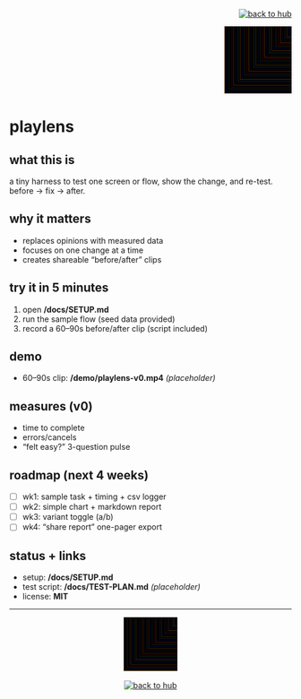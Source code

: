<p align="right">
  <a href="https://github.com/ludus-scrinium/ludus-scrinium-hub">
    <img src="https://img.shields.io/badge/←%20back%20to%20hub-111?style=for-the-badge" alt="back to hub">
  </a>
</p>

<p align="right">
  <img src="./docs/heropfp.png" alt="playlens" width="120">
</p>

# playlens

## what this is
a tiny harness to test one screen or flow, show the change, and re-test. before → fix → after.

## why it matters
- replaces opinions with measured data
- focuses on one change at a time
- creates shareable “before/after” clips

## try it in 5 minutes
1) open **/docs/SETUP.md**  
2) run the sample flow (seed data provided)  
3) record a 60–90s before/after clip (script included)

## demo
- 60–90s clip: **/demo/playlens-v0.mp4** *(placeholder)*

## measures (v0)
- time to complete
- errors/cancels
- “felt easy?” 3-question pulse

## roadmap (next 4 weeks)
- [ ] wk1: sample task + timing + csv logger
- [ ] wk2: simple chart + markdown report
- [ ] wk3: variant toggle (a/b)
- [ ] wk4: “share report” one-pager export

## status + links
- setup: **/docs/SETUP.md**
- test script: **/docs/TEST-PLAN.md** *(placeholder)*
- license: **MIT**

---

<p align="center">
  <img src="./docs/heropfp.png" alt="playlens" width="96">
</p>

<p align="center">
  <a href="https://github.com/ludus-scrinium/ludus-scrinium-hub">
    <img src="https://img.shields.io/badge/←%20back%20to%20hub-111?style=for-the-badge" alt="back to hub">
  </a>
</p>


